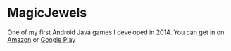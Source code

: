 # MagicJewels

One of my first Android Java games I developed in 2014. You can get in on <a href="https://www.amazon.com/Burt-Wiley-Snyder-Magic-Jewels/dp/B00ONIOESO/ref=sr_1_1?s=mobile-apps&ie=UTF8&qid=1521328339&sr=1-1&keywords=burt+wiley+snyder">Amazon</a> or <a href="https://play.google.com/store/apps/details?id=com.wileynet.magicjewels&hl=en">Google Play</a>
